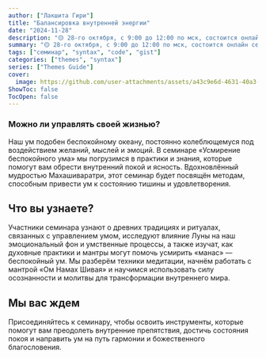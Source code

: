 ```yaml
---
author: ["Лакшита Гири"]
title: "Балансировка внутренней энергии"
date: "2024-11-28"
description: "🟡 28-го октября, с 9:00 до 12:00 по мск, состоится онлайн семинар на тему «Усмирение беспокойного ума»."
summary: "🟡 28-го октября, с 9:00 до 12:00 по мск, состоится онлайн семинар на тему «Усмирение беспокойного ума»."
tags: ["семинар", "syntax", "code", "gist"]
categories: ["themes", "syntax"]
series: ["Themes Guide"]
cover:
  image: https://github.com/user-attachments/assets/a43c9e6d-4631-40a3-9e13-22716b43922f
ShowToc: false
TocOpen: false
---
```


### Можно ли управлять своей жизнью?

Наш ум подобен беспокойному океану, постоянно колеблющемуся под воздействием желаний, мыслей и эмоций. В семинаре «Усмирение беспокойного ума» мы погрузимся в практики и знания, которые помогут вам обрести внутренний покой и ясность. Вдохновлённый мудростью Махашиваратри, этот семинар будет посвящён методам, способным привести ум к состоянию тишины и удовлетворения.

## Что вы узнаете?
Участники семинара узнают о древних традициях и ритуалах, связанных с управлением умом, исследуют влияние Луны на наш эмоциональный фон и умственные процессы, а также изучат, как духовные практики и мантры могут помочь усмирить «манас» — беспокойный ум. Мы разберём техники медитации, начнём работать с мантрой «Ом Намах Шивая» и научимся использовать силу осознанности и молитвы для трансформации внутреннего мира.

## Мы вас ждем
Присоединяйтесь к семинару, чтобы освоить инструменты, которые помогут вам преодолеть внутренние препятствия, достичь состояния покоя и направить ум на путь гармонии и божественного благословения.

